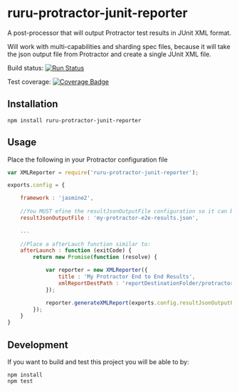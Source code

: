 # ruru-protractor-junit-reporter
A post-processor that will output Protractor test results in JUnit XML format.

Will work with multi-capabilities and sharding spec files, because it will take the json output file from Protractor and create a single JUnit XML file.

Build status: [![Run Status](https://api.shippable.com/projects/5c241f57d1578b07002bbeda/badge?branch=master)](https://api.shippable.com/projects/5c241f57d1578b07002bbeda/badge?branch=master)

Test coverage: [![Coverage Badge](https://api.shippable.com/projects/5c241f57d1578b07002bbeda/coverageBadge?branch=master)](https://api.shippable.com/projects/5c241f57d1578b07002bbeda/coverageBadge?branch=master)

## Installation
`npm install ruru-protractor-junit-reporter`

## Usage
Place the following in your Protractor configuration file
```javascript
var XMLReporter = require('ruru-protractor-junit-reporter');

exports.config = {

	framework : 'jasmine2',
	
	//You MUST efine the resultJsonOutputFile configuration so it can be post processed
	resultJsonOutputFile : 'my-protractor-e2e-results.json',

	...
	
	//Place a afterLauch function similar to:
	afterLaunch : function (exitCode) {
		return new Promise(function (resolve) {

		    var reporter = new XMLReporter({
                title : 'My Protractor End to End Results',
                xmlReportDestPath : 'reportDestinationFolder/protractor-e2e-report.xml'
            });

			reporter.generateXMLReport(exports.config.resultJsonOutputFile);
		});
	}
}
```

## Development
If you want to build and test this project you will be able to by:
```
npm install
npm test
```
